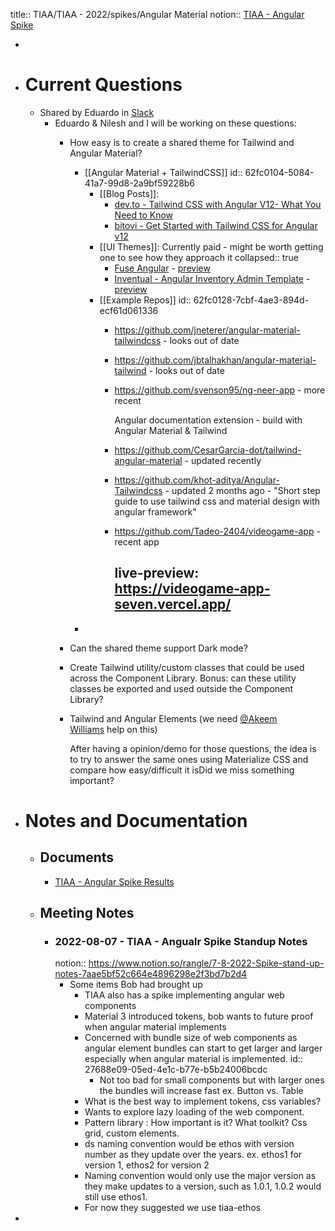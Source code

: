 title:: TIAA/TIAA - 2022/spikes/Angular Material
notion:: [TIAA - Angular Spike](https://www.notion.so/rangle/Angular-Material-Spike-6101a88d9df64b178f8769215dbca853)

-
- # Current Questions
	- Shared by Eduardo in [Slack](https://rangle.slack.com/archives/C03HUUCBW14/p1660230792437029)
		- Eduardo & Nilesh and I will be working on these questions:
			- How easy is to create a shared theme for Tailwind and Angular Material?
				- [[Angular Material + TailwindCSS]]
				  id:: 62fc0104-5084-41a7-99d8-2a9bf59228b6
					- [[Blog Posts]]:
						- [dev.to - Tailwind CSS with Angular V12- What You Need to Know](https://dev.to/bitovi/tailwind-css-with-angular-v12-what-you-need-to-know-2h9b)
						- [bitovi - Get Started with Tailwind CSS for Angular v12](https://www.bitovi.com/blog/tailwind-css-with-angular-v12-what-you-need-to-know)
					- [[UI Themes]]: Currently paid - might be worth getting one to see how they approach it
					  collapsed:: true
						- [Fuse Angular](https://themeforest.net/item/fuse-angularjs-material-design-admin-template/12931855) - [preview](https://preview.themeforest.net/item/fuse-angularjs-material-design-admin-template/full_screen_preview/12931855)
						- [Inventual - Angular Inventory Admin Template](https://themeforest.net/item/inventual-angular-inventory-admin-template/35814136) - [preview](https://preview.themeforest.net/item/inventual-angular-inventory-admin-template/full_screen_preview/35814136)
					- [[Example Repos]]
					  id:: 62fc0128-7cbf-4ae3-894d-ecf61d061336
						- https://github.com/jneterer/angular-material-tailwindcss - looks out of date
						- https://github.com/jbtalhakhan/angular-material-tailwind - looks out of date
						- https://github.com/svenson95/ng-neer-app - more recent
						  
						  Angular documentation extension - build with Angular Material & Tailwind
						- https://github.com/CesarGarcia-dot/tailwind-angular-material - updated recently
						- https://github.com/khot-aditya/Angular-Tailwindcss - updated 2 months ago - "Short step guide to use tailwind css and material design with angular framework"
						- https://github.com/Tadeo-2404/videogame-app - recent app
						  
						  live-preview: https://videogame-app-seven.vercel.app/
							-
				-
			- Can the shared theme support Dark mode?
			- Create Tailwind utility/custom classes that could be used across the Component Library. Bonus: can these utility classes be exported and used outside the Component Library?
			- Tailwind and Angular Elements (we need [@Akeem Williams](https://rangle.slack.com/team/U02G57QUH3K) help on this)
			  
			  After having a opinion/demo for those questions, the idea is to try to answer the same ones using Materialize CSS and compare how easy/difficult it isDid we miss something important?
- # Notes and Documentation
	- ## Documents
		- [TIAA - Angular Spike Results](https://docs.google.com/presentation/d/1pSCYKZSCSxEK_DJs5u3X6pNiZmzY849RhtVgWlXVNu4/edit#slide=id.p2)
	- ## Meeting Notes
		- ### 2022-08-07 - TIAA - Angualr Spike Standup Notes
		  notion:: https://www.notion.so/rangle/7-8-2022-Spike-stand-up-notes-7aae5bf52c664e4896298e2f3bd7b2d4
			- Some items Bob had brought up
				- TIAA also has a spike implementing angular web components
				- Material 3 introduced tokens, bob wants to future proof when angular material implements
				- Concerned with bundle size of web components as angular element bundles can start to get larger and larger especially when angular material is implemented.
				  id:: 27688e09-05ed-4e1c-b77e-b5b24006bcdc
					- Not too bad for small components but with larger ones the bundles will increase fast ex. Button vs. Table
				- What is the best way to implement tokens, css variables?
				- Wants to explore lazy loading of the web component.
				- Pattern library : How important is it? What toolkit? Css grid, custom elements.
				- ds naming convention would be ethos with version number as they update over the years. ex. ethos1 for version 1, ethos2 for version 2
				- Naming convention would only use the major version as they make updates to a version, such as 1.0.1, 1.0.2 would still use ethos1.
				- For now they suggested we use tiaa-ethos
-